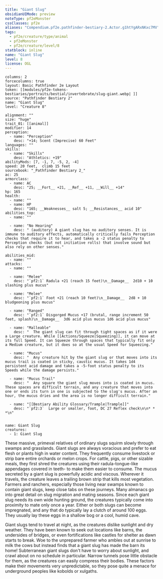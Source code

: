 ```yaml
---
title: "Giant Slug"
obsidianUIMode: preview
noteType: pf2eMonster
cssClasses: pf2e
aliases: "Compendium.pf2e.pathfinder-bestiary-2.Actor.g1htYgARxNKxc7MV" 
tags:
  - pf2e/creature/type/animal
  - pf2eMonster
  - pf2e/creature/level/8
statblock: inline
name: "Giant Slug"
level: 8
license: OGL
---
```


```statblock
columns: 2
forcecolumns: true
layout: Basic Pathfinder 2e Layout
token: [[modules/pf2e-tokens-bestiaries/portraits/bestial/invertebrate/slug-giant.webp| ]]
source: "Pathfinder Bestiary 2"
name: "Giant Slug"
level: "Creature 8"

alignment: ""
size: "huge"
trait_01: [[animal]]
modifier: 14
perception:
  - name: "Perception"
    desc: "+14; Scent (Imprecise) 60 Feet"
languages: ""
skills:
  - name: "Skills"
    desc: "Athletics: +19"
abilityMods: [7, -1, 7, -5, 2, -4]
speed: 20 feet,  climb 15 feet
sourcebook: "_Pathfinder Bestiary 2_"
ac: 25
armorclass:
  - name: AC
    desc: "25; __Fort__ +21, __Ref__ +11, __Will__ +14"
hp: 165
health:
  - name: ""
  - name: HP
    desc: "165; __Weaknesses__ salt 5; __Resistances__ acid 10"
abilities_top:
  - name: ""

  - name: "No Hearing"
    desc: " (auditory) A giant slug has no auditory senses. It is immune to auditory effects, automatically critically fails Perception checks that require it to hear, and takes a -2 status penalty to Perception checks (but not initiative rolls) that involve sound but also rely on other senses."

abilities_mid:
  - name: ""
attacks:
  - name: ""

  - name: "Melee"
    desc: "`pf2:1` Radula +21 (reach 15 feet)\n__Damage__  2d10 + 10 slashing plus mucus"

  - name: "Melee"
    desc: "`pf2:1` Foot +21 (reach 10 feet)\n__Damage__  2d8 + 10 bludgeoning plus mucus"

  - name: "Ranged"
    desc: "`pf2:1` Disgorged Mucus +17 (brutal, range increment 50 feet, splash)\n__Damage__  3d6 acid plus mucus 1d6 acid plus mucus"

  - name: "Malleable"
    desc: "  The giant slug can fit through tight spaces as if it were a Large creature. While [[Actions/Squeeze|Squeezing]], it can move at its full Speed. It can Squeeze through spaces that typically fit only a Medium creature, but it does so at the usual Speed for Squeezing."

  - name: "Mucus"
    desc: "  Any creature hit by the giant slug or that moves into its mucus trail is coated in sticky, caustic mucus. It takes 1d4 persistent acid damage and takes a -5-foot status penalty to its Speeds while the damage persists."

  - name: "Mucus Trail"
    desc: "  Any square the giant slug moves into is coated in mucus. These spaces are difficult terrain, and any creature that moves into one or ends its turn in one is subjected to the slug's mucus. After an hour, the mucus dries and the area is no longer difficult terrain."

  - name: "[[Bestiary Ability Glossary/Trample|Trample]]"
    desc: "`pf2:3`  Large or smaller, foot, DC 27 Reflex check\n\n* * *\n"
 
```

```encounter-table
name: Giant Slug
creatures:
  - 1: Giant Slug
```



These massive, primeval relatives of ordinary slugs squirm slowly through swamps and grasslands. Giant slugs are always voracious and prefer to eat flesh or plants high in water content. They frequently consume livestock or strip bare entire orchards or melon crops. For cattle, pigs, or other sizable meals, they first shred the creatures using their radula-tongue-like appendages covered in teeth- to make them easier to consume. The mucus secreted by a giant slug is powerfully acidic and viscous. Wherever it travels, the creature leaves a trailing brown strip that kills most vegetation. Farmers and ranchers, especially those living near swamps known to contain giant slugs, keep close tabs on these journeys. Many almanacs go into great detail on slug migration and mating seasons. Since each giant slug needs its own wide hunting ground, the creatures typically come into proximity to mate only once a year. Either or both slugs can become impregnated, and any that do typically lay a clutch of around 100 eggs. They usually lay these eggs in a shallow bog or a cool, humid cave.

Giant slugs tend to travel at night, as the creatures dislike sunlight and dry weather. They have been known to seek out locations like barns, the undersides of bridges, or even fortifications like castles for shelter as dawn starts to break. Woe to the unprepared farmer who ambles out at sunrise to milk the cows but instead finds that a giant slug has made the barn its home! Subterranean giant slugs don't have to worry about sunlight, and crawl about on no schedule in particular. Narrow tunnels pose little obstacle for them, as the creatures can easily compress their bodies. These factors make their movements very unpredictable, so they pose quite a menace for underground peoples like kobolds or xulgaths.
